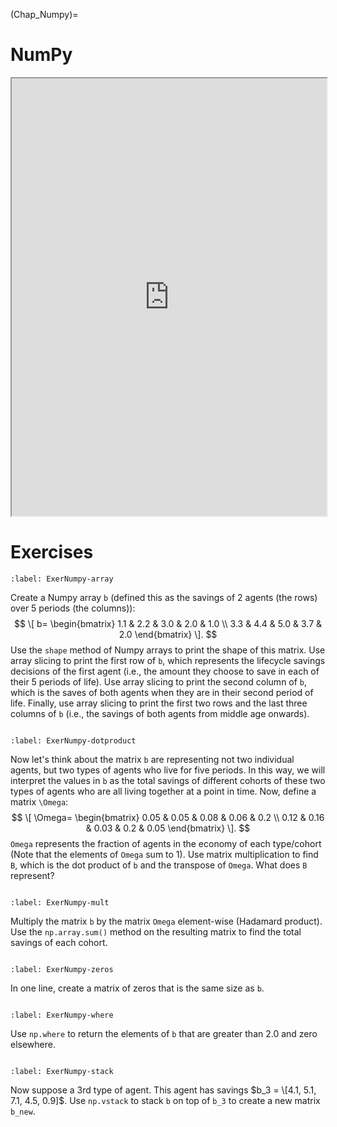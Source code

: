 (Chap_Numpy)=
# NumPy

<div>
  <iframe id="inlineFrameExample"
      title="Inline Frame Example"
      width="100%"
      height="700"
      src="https://acme.byu.edu/00000181-448a-d778-a18f-dfcae22f0001/intro-to-python">
  </iframe>
</div>


# Exercises


```{exercise-start}
:label: ExerNumpy-array
```
Create a Numpy array `b` (defined this as the savings of 2 agents (the rows) over 5 periods (the columns)):
   $$ \[
b=
  \begin{bmatrix}
    1.1 & 2.2 & 3.0 & 2.0 & 1.0 \\
    3.3 & 4.4 & 5.0 & 3.7 & 2.0
  \end{bmatrix}
\].
$$
  Use the `shape` method of Numpy arrays to print the shape of this matrix.  Use array slicing to print the first row of `b`, which represents the lifecycle savings decisions of the first agent (i.e., the amount they choose to save in each of their 5 periods of life).  Use array slicing to print the second column of `b`, which is the saves of both agents when they are in their second period of life.  Finally, use array slicing to print the first two rows and the last three columns of `b` (i.e., the savings of both agents from middle age onwards).
```{exercise-end}
```

```{exercise-start}
:label: ExerNumpy-dotproduct
```
Now let's think about the matrix `b` are representing not two individual agents, but two types of agents who live for five periods.  In this way, we will interpret the values in `b` as the total savings of different cohorts of these two types of agents who are all living together at a point in time.  Now, define a matrix `\Omega`:
     $$ \[
\Omega=
  \begin{bmatrix}
    0.05 & 0.05 & 0.08 & 0.06 & 0.2 \\
    0.12 & 0.16 & 0.03 & 0.2 & 0.05
  \end{bmatrix}
\].
$$
`Omega` represents the fraction of agents in the economy of each type/cohort (Note that the elements of `Omega` sum to 1). Use matrix multiplication to find `B`, which is the dot product of `b` and the transpose of `Omega`. What does `B` represent?
```{exercise-end}
```

```{exercise-start}
:label: ExerNumpy-mult
```
Multiply the matrix `b` by the matrix `Omega` element-wise (Hadamard product).  Use the `np.array.sum()` method on the resulting matrix to find the total savings of each cohort.
```{exercise-end}
```

```{exercise-start}
:label: ExerNumpy-zeros
```
In one line, create a matrix of zeros that is the same size as `b`.
```{exercise-end}
```

```{exercise-start}
:label: ExerNumpy-where
```
Use `np.where` to return the elements of `b` that are greater than 2.0 and zero elsewhere.
```{exercise-end}
```

```{exercise-start}
:label: ExerNumpy-stack
```
Now suppose a 3rd type of agent.  This agent has savings $b_3 = \[4.1, 5.1, 7.1, 4.5, 0.9]$.  Use `np.vstack` to stack `b` on top of `b_3` to create a new matrix `b_new`.
```{exercise-end}
```